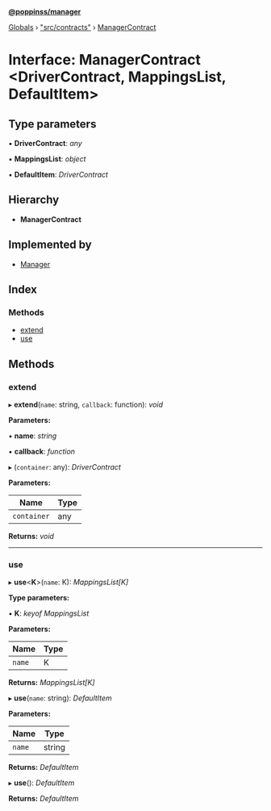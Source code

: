 **[@poppinss/manager](../README.md)**

[Globals](../README.md) › ["src/contracts"](../modules/_src_contracts_.md) › [ManagerContract](_src_contracts_.managercontract.md)

# Interface: ManagerContract <**DriverContract, MappingsList, DefaultItem**>

## Type parameters

▪ **DriverContract**: *any*

▪ **MappingsList**: *object*

▪ **DefaultItem**: *DriverContract*

## Hierarchy

* **ManagerContract**

## Implemented by

* [Manager](../classes/_src_manager_.manager.md)

## Index

### Methods

* [extend](_src_contracts_.managercontract.md#extend)
* [use](_src_contracts_.managercontract.md#use)

## Methods

###  extend

▸ **extend**(`name`: string, `callback`: function): *void*

**Parameters:**

▪ **name**: *string*

▪ **callback**: *function*

▸ (`container`: any): *DriverContract*

**Parameters:**

Name | Type |
------ | ------ |
`container` | any |

**Returns:** *void*

___

###  use

▸ **use**<**K**>(`name`: K): *MappingsList[K]*

**Type parameters:**

▪ **K**: *keyof MappingsList*

**Parameters:**

Name | Type |
------ | ------ |
`name` | K |

**Returns:** *MappingsList[K]*

▸ **use**(`name`: string): *DefaultItem*

**Parameters:**

Name | Type |
------ | ------ |
`name` | string |

**Returns:** *DefaultItem*

▸ **use**(): *DefaultItem*

**Returns:** *DefaultItem*